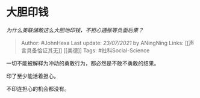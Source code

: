 # 大胆印钱
*为什么美联储敢这么大胆地印钱，不担心通胀等负面后果？*

> Author: #JohnHexa
Last update: *23/07/2021* by ANingNing
Links: [[声言具备恰证其无]] [[美德]]
Tags:  #社科Social-Science



一切不能被解释为冲动的勇敢行为，都必然是不敢不勇敢的结果。

印了至少能活着担心。

不印连担心的机会都没有。



